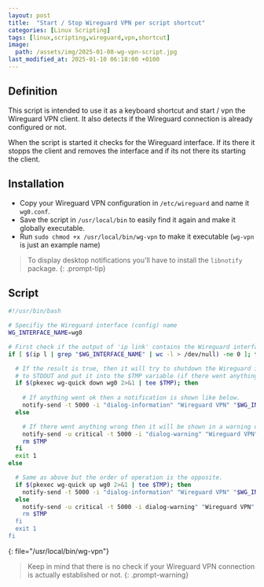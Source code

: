 ```yaml
---
layout: post
title:  "Start / Stop Wireguard VPN per script shortcut"
categories: [Linux Scripting]
tags: [linux,scripting,wireguard,vpn,shortcut]
image:
  path: /assets/img/2025-01-08-wg-vpn-script.jpg
last_modified_at: 2025-01-10 06:18:00 +0100
---
```


## Definition

This script is intended to use it as a keyboard shortcut and start / vpn the Wireguard VPN client. It also detects if the Wireguard connection is already configured or not.

When the script is started it checks for the Wireguard interface. If its there it stopps the client and removes the interface and if its not there its starting the client.

## Installation

* Copy your Wireguard VPN configuration in `/etc/wireguard` and name it `wg0.conf`.
* Save the script in `/usr/local/bin` to easily find it again and make it globally executable.
* Run `sudo chmod +x /usr/local/bin/wg-vpn` to make it executable (`wg-vpn` is just an example name)

> To display desktop notifications you'll have to install the `libnotify` package.
{: .prompt-tip}

## Script

```bash
#!/usr/bin/bash

# Specifiy the Wireguard interface (config) name
WG_INTERFACE_NAME=wg0

# First check if the output of 'ip link' contains the Wireguard interface
if [ $(ip l | grep "$WG_INTERFACE_NAME" | wc -l > /dev/null) -ne 0 ]; then

  # If the result is true, then it will try to shutdown the Wireguard interface and redirect the error channel
  # to STDOUT and put it into the $TMP variable (if there went anything wrong).
  if $(pkexec wg-quick down wg0 2>&1 | tee $TMP); then
    
    # If anything went ok then a notification is shown like below.
    notify-send -t 5000 -i "dialog-information" "Wireguard VPN" "$WG_INTERFACE_NAME is not connected"
  else

    # If there went anything wrong then it will be shown in a warning dialog contain the error message.    
    notify-send -u critical -t 5000 -i "dialog-warning" "Wireguard VPN" "$TMP"
    rm $TMP
  fi
  exit 1
else

  # Same as above but the order of operation is the opposite.
  if $(pkexec wg-quick up wg0 2>&1 | tee $TMP); then
    notify-send -t 5000 -i "dialog-information" "Wireguard VPN" "$WG_INTERFACE_NAME is connected"
  else
    notify-send -u critical -t 5000 -i dialog-warning" "Wireguard VPN" "$TMP"
    rm $TMP
  fi
  exit 1
fi
```
{: file="/usr/local/bin/wg-vpn"}

> Keep in mind that there is no check if your Wireguard VPN connection is actually established or not.
{: .prompt-warning}
